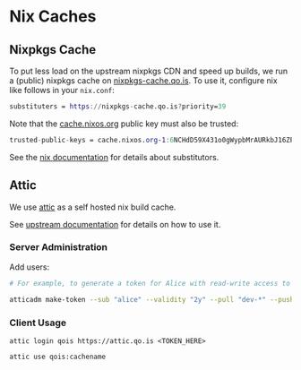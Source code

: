 # Nix Caches

## Nixpkgs Cache

To put less load on the upstream nixpkgs CDN and speed up builds, we run a (public) nixpkgs cache on [nixpkgs-cache.qo.is](https://nixpkgs-cache.qo.is). To use it, configure nix like follows in your `nix.conf`:

```nix
substituters = https://nixpkgs-cache.qo.is?priority=39
```

Note that the [cache.nixos.org](https://cache.nixos.org) public key must also be trusted:

```nix
trusted-public-keys = cache.nixos.org-1:6NCHdD59X431o0gWypbMrAURkbJ16ZPMQFGspcDShjY=
```

See the [nix documentation](https://nixos.org/manual/nix/stable/command-ref/conf-file.html#conf-substituters) for details about substitutors.

## Attic

We use [attic](https://docs.attic.rs/) as a self hosted nix build cache.

See [upstream documentation](https://docs.attic.rs/reference/attic-cli.html) for details on how to use it.

### Server Administration

Add users:

```bash
# For example, to generate a token for Alice with read-write access to any cache starting with `dev-` and read-only access to `prod`, expiring in 2 years:

atticadm make-token --sub "alice" --validity "2y" --pull "dev-*" --push "dev-*" --pull "prod"
```

### Client Usage

`attic login qois https://attic.qo.is <TOKEN_HERE>`

`attic use qois:cachename`
